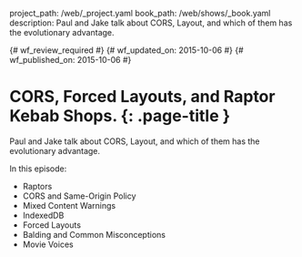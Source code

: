 project_path: /web/_project.yaml
book_path: /web/shows/_book.yaml
description: Paul and Jake talk about CORS, Layout, and which of them has the evolutionary advantage.

{# wf_review_required #}
{# wf_updated_on: 2015-10-06 #}
{# wf_published_on: 2015-10-06 #}

# CORS, Forced Layouts, and Raptor Kebab Shops. {: .page-title }



Paul and Jake talk about CORS, Layout, and which of them has the evolutionary advantage.

In this episode:

* Raptors
* CORS and Same-Origin Policy
* Mixed Content Warnings
* IndexedDB
* Forced Layouts
* Balding and Common Misconceptions
* Movie Voices
